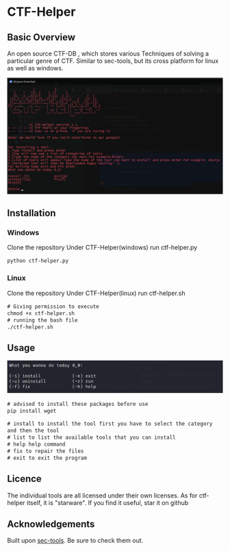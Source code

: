 # **CTF-Helper**

## Basic Overview

An open source CTF-DB , which stores various Techniques of solving a particular genre of CTF. Similar to sec-tools, but its cross platform for linux as well as windows.

![](2021-10-01-17-49-15.png)

## Installation

### Windows
Clone the repository
Under CTF-Helper(windows) run ctf-helper.py
```
python ctf-helper.py
```
### Linux
Clone the repository 
Under CTF-Helper(linux) run ctf-helper.sh
```
# Giving permission to execute
chmod +x ctf-helper.sh 
# running the bash file
./ctf-helper.sh
```

## Usage
![](2021-07-14-21-56-55.png)
```
# advised to install these packages before use
pip install wget
```
```
# install to install the tool first you have to select the category and then the tool
# list to list the available tools that you can install
# help help command
# fix to repair the files 
# exit to exit the program
```
## Licence
The individual tools are all licensed under their own licenses. As for ctf-helper itself, it is "starware". If you find it useful, star it on github

## Acknowledgements
Built upon [sec-tools](https://github.com/eugenekolo/sec-tools). Be sure to check them out.
